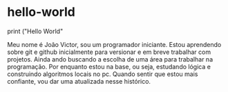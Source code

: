 # hello-world

print ("Hello World"

Meu nome é João Victor, sou um programador iniciante.
Estou aprendendo sobre git e github inicialmente para versionar e em breve trabalhar com projetos.
Ainda ando buscando a escolha de uma área para trabalhar na programação.
Por enquanto estou na base, ou seja, estudando lógica e construindo algoritmos locais no pc.
Quando sentir que estou mais confiante,
vou dar uma atualizada nesse histórico.
